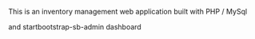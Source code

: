 This is an inventory management web application built with PHP / MySql

and startbootstrap-sb-admin dashboard 


